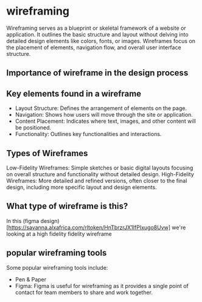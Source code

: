 # wireframing
Wireframing serves as a blueprint or skeletal framework of a website or application. It outlines the basic structure and layout without delving into detailed design elements like colors, fonts, or images. Wireframes focus on the placement of elements, navigation flow, and overall user interface structure.

## Importance of wireframe in the design process

## Key elements found in a wireframe
- Layout Structure: Defines the arrangement of elements on the page.
- Navigation: Shows how users will move through the site or application.
- Content Placement: Indicates where text, images, and other content will be positioned.
- Functionality: Outlines key functionalities and interactions.

## Types of Wireframes
Low-Fidelity Wireframes: Simple sketches or basic digital layouts focusing on overall structure and functionality without detailed design.
High-Fidelity Wireframes: More detailed and refined versions, often closer to the final design, including more specific layout and design elements.

## What type of wireframe is this?
In this (figma design)[https://savanna.alxafrica.com/rltoken/HnTbrzrJX1IfPIxugo8Uvw] we're looking at a high fidelity fidelity wireframe

## popular wireframing tools
Some popular wireframing tools include:
- Pen & Paper
- Figma: Figma is useful for wireframing as it provides a single point of contact for team members to share and work together.



